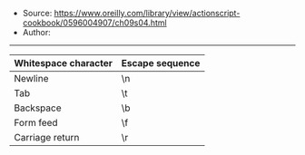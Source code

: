 
- Source: https://www.oreilly.com/library/view/actionscript-cookbook/0596004907/ch09s04.html
- Author:

---

| Whitespace character | Escape sequence |
| -------------------- | --------------- |
| Newline              | \\n             |
| Tab                  | \\t             |
| Backspace            | \\b             |
| Form feed            | \\f             |
| Carriage return      | \\r             |
